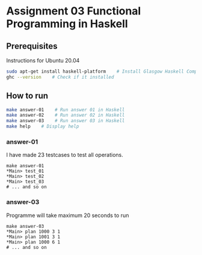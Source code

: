 # Assignment 03 Functional Programming in Haskell

## Prerequisites
Instructions for Ubuntu 20.04
```bash
sudo apt-get install haskell-platform    # Install Glasgow Haskell Compiler
ghc --version    # Check if it installed
```

## How to run
```bash
make answer-01    # Run answer 01 in Haskell
make answer-02    # Run answer 02 in Haskell
make answer-03    # Run answer 03 in Haskell
make help    # Display help
```

### answer-01
I have made 23 testcases to test all operations.
```
make answer-01
*Main> test_01
*Main> test_02
*Main> test_03
# ... and so on
```

### answer-03
Programme will take maximum 20 seconds to run
```
make answer-03
*Main> plan 1000 3 1
*Main> plan 1001 3 1
*Main> plan 1000 6 1
# ... and so on
```